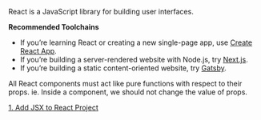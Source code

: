 React is a JavaScript library for building user interfaces.

**Recommended Toolchains**
- If you’re learning React or creating a new single-page app, use [Create React App](https://github.com/facebook/create-react-app).
- If you’re building a server-rendered website with Node.js, try [Next.js](https://nextjs.org/).
- If you’re building a static content-oriented website, try [Gatsby](https://www.gatsbyjs.org/).

All React components must act like pure functions with respect to their props. ie. Inside a component, we should not change the value of props.

[1. Add JSX to React Project](https://github.com/jobyjoseph/React/tree/01-add-jsx-to-project)